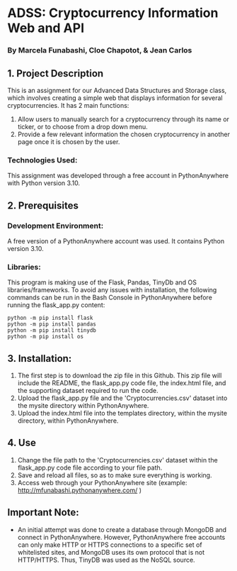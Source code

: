 # ADSS: Cryptocurrency Information Web and API
### By Marcela Funabashi, Cloe Chapotot, & Jean Carlos

## 1. Project Description
This is an assignment for our Advanced Data Structures and Storage class, which involves creating a simple web that displays information for several cryptocurrencies.
It has 2 main functions:
1. Allow users to manually search for a cryptocurrency through its name or ticker, or to choose from a drop down menu.
2. Provide a few relevant information the chosen cryptocurrency in another page once it is chosen by the user.

### Technologies Used:
This assignment was developed through a free account in PythonAnywhere with Python version 3.10.

## 2. Prerequisites
### Development Environment:
A free version of a PythonAnywhere account was used. It contains Python version 3.10.
### Libraries:
This program is making use of the Flask, Pandas, TinyDb and OS libraries/frameworks.
To avoid any issues with installation, the following commands can be run in the Bash Console in PythonAnywhere before running the flask_app.py content:
```
python -m pip install flask
python -m pip install pandas
python -m pip install tinydb
python -m pip install os
```
## 3. Installation:
1. The first step is to download the zip file in this Github. This zip file will include the README, the flask_app.py code file, the index.html file, and the supporting dataset required to run the code.
2. Upload the flask_app.py file and the 'Cryptocurrencies.csv' dataset into the mysite directory within PythonAnywhere.
3. Upload the index.html file into the templates directory, within the mysite directory, within PythonAnywhere.
## 4. Use
1. Change the file path to the 'Cryptocurrencies.csv' dataset within the flask_app.py code file according to your file path.
2. Save and reload all files, so as to make sure everything is working.
3. Access web through your PythonAnywhere site (example: http://mfunabashi.pythonanywhere.com/ )
## Important Note:
* An initial attempt was done to create a database through MongoDB and connect in PythonAnywhere. However, PythonAnywhere free accounts can only make HTTP or HTTPS connections to a specific set of whitelisted sites, and MongoDB uses its own protocol that is not HTTP/HTTPS. Thus, TinyDB was used as the NoSQL source.
